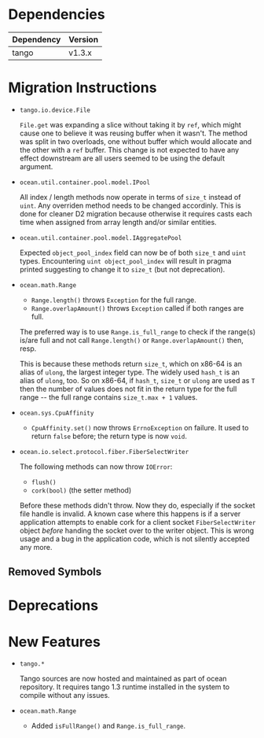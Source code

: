 Dependencies
============

Dependency | Version
-----------|---------
tango      | v1.3.x

Migration Instructions
======================

* `tango.io.device.File`

  `File.get` was expanding a slice without taking it by `ref`, which might cause one
  to believe it was reusing buffer when it wasn't. The method was split in two overloads,
  one without buffer which would allocate and the other with a `ref` buffer. This change
  is not expected to have any effect downstream are all users seemed to be using the default
  argument.

* `ocean.util.container.pool.model.IPool`

  All index / length methods now operate in terms of `size_t` instead of `uint`.
  Any overriden method needs to be changed accordinly. This is done for cleaner D2
  migration because otherwise it requires casts each time when assigned from
  array length and/or similar entities.

* `ocean.util.container.pool.model.IAggregatePool`

  Expected `object_pool_index` field can now be of both `size_t` and `uint`
  types. Encountering `uint object_pool_index` will result in pragma printed
  suggesting to change it to `size_t` (but not deprecation).

* `ocean.math.Range`

  - `Range.length()` throws `Exception` for the full range.
  - `Range.overlapAmount()` throws `Exception` called if both ranges are full.

  The preferred way is to use `Range.is_full_range` to check if the range(s)
  is/are full and not call `Range.length()` or `Range.overlapAmount()` then,
  resp.

  This is because these methods return `size_t`, which on x86-64 is an alias of
  `ulong`, the largest integer type. The widely used `hash_t` is an alias of
  `ulong`, too. So on x86-64, if `hash_t`, `size_t` or `ulong` are used as `T`
  then the number of values does not fit in the return type for the full range
  -- the full range contains `size_t.max + 1` values.

* `ocean.sys.CpuAffinity`

  - `CpuAffinity.set()` now throws `ErrnoException` on failure. It used to
    return `false` before; the return type is now `void`.

* `ocean.io.select.protocol.fiber.FiberSelectWriter`

  The following methods can now throw `IOError`:

    * `flush()`
    * `cork(bool)` (the setter method)

  Before these methods didn't throw. Now they do, especially if the socket file
  handle is invalid. A known case where this happens is if a server application
  attempts to enable cork for a client socket `FiberSelectWriter` object
  *before* handing the socket over to the writer object. This is wrong usage and
  a bug in the application code, which is not silently accepted any more.

Removed Symbols
---------------

Deprecations
============

New Features
============

* `tango.*`

  Tango sources are now hosted and maintained as part of ocean repository.
  It requires tango 1.3 runtime installed in the system to compile without
  any issues.

* `ocean.math.Range`

  - Added `isFullRange()` and `Range.is_full_range`.
